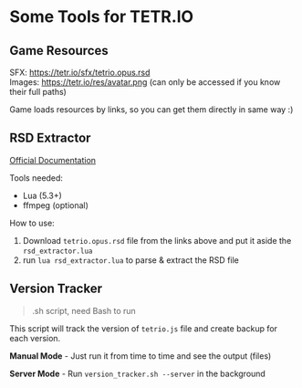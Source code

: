 # Some Tools for TETR.IO

## Game Resources

SFX: https://tetr.io/sfx/tetrio.opus.rsd  
Images: https://tetr.io/res/avatar.png (can only be accessed if you know their full paths)

Game loads resources by links, so you can get them directly in same way :)

## RSD Extractor

[Official Documentation](https://github.com/tetrio/tetrio-format-specs/blob/master/RSD.md)

Tools needed:

- Lua (5.3+) <!-- or Love2D -->
- ffmpeg (optional)

How to use:

1. Download `tetrio.opus.rsd` file from the links above and put it aside the `rsd_extractor.lua`
2. run `lua rsd_extractor.lua` to parse & extract the RSD file

## Version Tracker

> .sh script, need Bash to run

This script will track the version of `tetrio.js` file and create backup for each version.

**Manual Mode** - Just run it from time to time and see the output (files)

**Server Mode** - Run `version_tracker.sh --server` in the background
